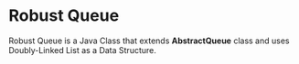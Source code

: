 <h1>Robust Queue </h1>

<p> Robust Queue is a Java Class that extends <b>AbstractQueue</b> class and uses Doubly-Linked List as a Data Structure. 
